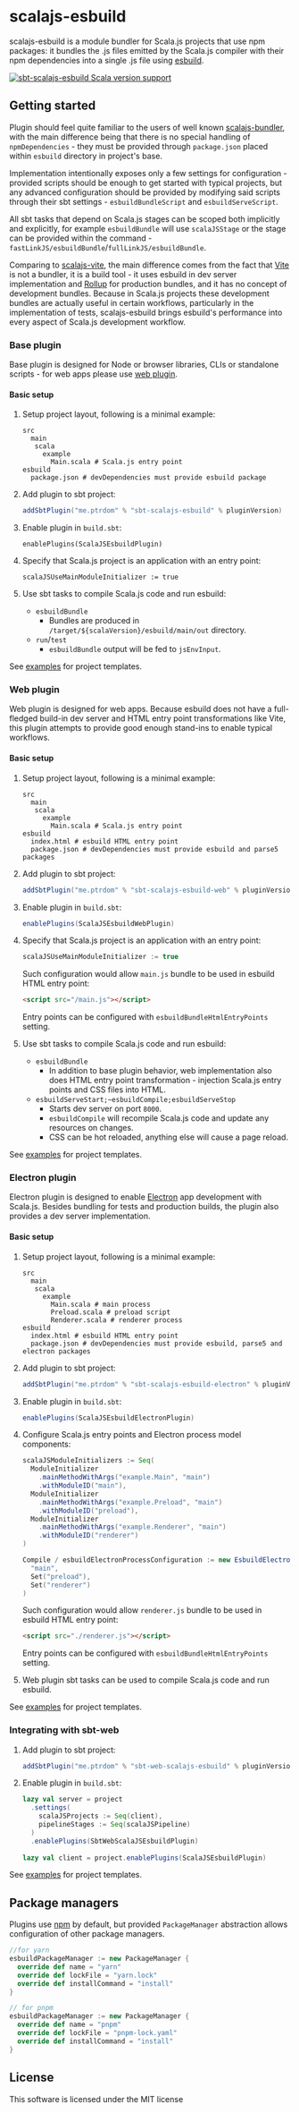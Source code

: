 # scalajs-esbuild

scalajs-esbuild is a module bundler for Scala.js projects that use npm packages: it bundles the .js files emitted by the
Scala.js compiler with their npm dependencies into a single .js file using [esbuild](https://esbuild.github.io/).

[![sbt-scalajs-esbuild Scala version support](https://index.scala-lang.org/ptrdom/scalajs-esbuild/sbt-scalajs-esbuild/latest.svg)](https://index.scala-lang.org/ptrdom/scalajs-esbuild/sbt-scalajs-esbuild)

## Getting started

Plugin should feel quite familiar to the users of well known [scalajs-bundler](https://scalacenter.github.io/scalajs-bundler),
with the main difference being that there is no special handling of `npmDependencies` - they must be provided through
`package.json` placed within `esbuild` directory in project's base.

Implementation intentionally exposes only a few settings for configuration - provided scripts should be enough to get started with typical projects,
but any advanced configuration should be provided by modifying said scripts through their sbt settings - `esbuildBundleScript` and `esbuildServeScript`.

All sbt tasks that depend on Scala.js stages can be scoped both implicitly and explicitly, for example `esbuildBundle` will use `scalaJSStage` or the stage
can be provided within the command - `fastLinkJS/esbuildBundle`/`fullLinkJS/esbuildBundle`.

Comparing to [scalajs-vite](https://github.com/ptrdom/scalajs-vite), the main difference comes from the fact that [Vite](https://vitejs.dev/) is not a bundler, 
it is a build tool - it uses esbuild in dev server implementation and [Rollup](https://rollupjs.org/) for production bundles, and it has no concept of
development bundles. Because in Scala.js projects these development bundles are actually useful in certain workflows, 
particularly in the implementation of tests, scalajs-esbuild brings esbuild's performance into every aspect of Scala.js development workflow.

### Base plugin

Base plugin is designed for Node or browser libraries, CLIs or standalone scripts - for web apps please use [web plugin](#web-plugin).

#### Basic setup

1. Setup project layout, following is a minimal example:

   ```
   src
     main
      scala
        example
          Main.scala # Scala.js entry point
   esbuild
     package.json # devDependencies must provide esbuild package
   ```

1. Add plugin to sbt project:

   ```scala
   addSbtPlugin("me.ptrdom" % "sbt-scalajs-esbuild" % pluginVersion)
   ```

1. Enable plugin in `build.sbt`:

   ```
   enablePlugins(ScalaJSEsbuildPlugin)
   ```

1. Specify that Scala.js project is an application with an entry point:

   ```
   scalaJSUseMainModuleInitializer := true
   ```

1. Use sbt tasks to compile Scala.js code and run esbuild:
   - `esbuildBundle`
     - Bundles are produced in `/target/${scalaVersion}/esbuild/main/out` directory.
   - `run`/`test`
     - `esbuildBundle` output will be fed to `jsEnvInput`.

See [examples](sbt-scalajs-esbuild/examples) for project templates.

### Web plugin

Web plugin is designed for web apps. Because esbuild does not have a full-fledged build-in dev server and HTML entry point 
transformations like Vite, this plugin attempts to provide good enough stand-ins to enable typical workflows.

#### Basic setup

1. Setup project layout, following is a minimal example:

   ```
   src
     main
      scala
        example
          Main.scala # Scala.js entry point
   esbuild
     index.html # esbuild HTML entry point
     package.json # devDependencies must provide esbuild and parse5 packages
   ```

1. Add plugin to sbt project:

   ```scala
   addSbtPlugin("me.ptrdom" % "sbt-scalajs-esbuild-web" % pluginVersion)
   ```

1. Enable plugin in `build.sbt`:

   ```scala
   enablePlugins(ScalaJSEsbuildWebPlugin)
   ```

1. Specify that Scala.js project is an application with an entry point:

   ```scala
   scalaJSUseMainModuleInitializer := true
   ```

   Such configuration would allow `main.js` bundle to be used in esbuild HTML entry point:

   ```html
   <script src="/main.js"></script>
   ```

   Entry points can be configured with `esbuildBundleHtmlEntryPoints` setting.

1. Use sbt tasks to compile Scala.js code and run esbuild:
    - `esbuildBundle`
      - In addition to base plugin behavior, web implementation also does HTML entry point transformation - injection Scala.js entry points and CSS files into HTML.
    - `esbuildServeStart;~esbuildCompile;esbuildServeStop`
      - Starts dev server on port `8000`.
      - `esbuildCompile` will recompile Scala.js code and update any resources on changes.
      - CSS can be hot reloaded, anything else will cause a page reload.

See [examples](sbt-scalajs-esbuild-web/examples) for project templates.

### Electron plugin

Electron plugin is designed to enable [Electron](https://www.electronjs.org/) app development with Scala.js. Besides
bundling for tests and production builds, the plugin also provides a dev server implementation.

#### Basic setup

1. Setup project layout, following is a minimal example:

   ```
   src
     main
      scala
        example
          Main.scala # main process
          Preload.scala # preload script
          Renderer.scala # renderer process
   esbuild
     index.html # esbuild HTML entry point
     package.json # devDependencies must provide esbuild, parse5 and electron packages
   ```

1. Add plugin to sbt project:

   ```scala
   addSbtPlugin("me.ptrdom" % "sbt-scalajs-esbuild-electron" % pluginVersion)
   ```

1. Enable plugin in `build.sbt`:

   ```scala
   enablePlugins(ScalaJSEsbuildElectronPlugin)
   ```

1. Configure Scala.js entry points and Electron process model components:

   ```scala
   scalaJSModuleInitializers := Seq(
     ModuleInitializer
       .mainMethodWithArgs("example.Main", "main")
       .withModuleID("main"),
     ModuleInitializer
       .mainMethodWithArgs("example.Preload", "main")
       .withModuleID("preload"),
     ModuleInitializer
       .mainMethodWithArgs("example.Renderer", "main")
       .withModuleID("renderer")
   )
   
   Compile / esbuildElectronProcessConfiguration := new EsbuildElectronProcessConfiguration(
     "main",
     Set("preload"),
     Set("renderer")
   )   
   ```

   Such configuration would allow `renderer.js` bundle to be used in esbuild HTML entry point:

   ```html
   <script src="./renderer.js"></script>
   ```

   Entry points can be configured with `esbuildBundleHtmlEntryPoints` setting.

1. Web plugin sbt tasks can be used to compile Scala.js code and run esbuild.

See [examples](sbt-scalajs-esbuild-electron/examples) for project templates.

### Integrating with sbt-web

1. Add plugin to sbt project:

   ```scala
   addSbtPlugin("me.ptrdom" % "sbt-web-scalajs-esbuild" % pluginVersion)
   ```

1. Enable plugin in `build.sbt`:

   ```scala
   lazy val server = project
     .settings(
       scalaJSProjects := Seq(client),
       pipelineStages := Seq(scalaJSPipeline)
     )
     .enablePlugins(SbtWebScalaJSEsbuildPlugin)
    
   lazy val client = project.enablePlugins(ScalaJSEsbuildPlugin)
   ```

See [examples](sbt-web-scalajs-esbuild/examples) for project templates.

## Package managers

Plugins use [npm](https://www.npmjs.com/) by default, but provided `PackageManager` abstraction allows configuration of other
package managers.

```scala
//for yarn
esbuildPackageManager := new PackageManager {
  override def name = "yarn"
  override def lockFile = "yarn.lock"
  override def installCommand = "install"
}

// for pnpm
esbuildPackageManager := new PackageManager {
  override def name = "pnpm"
  override def lockFile = "pnpm-lock.yaml"
  override def installCommand = "install"
}
```

## License

This software is licensed under the MIT license
